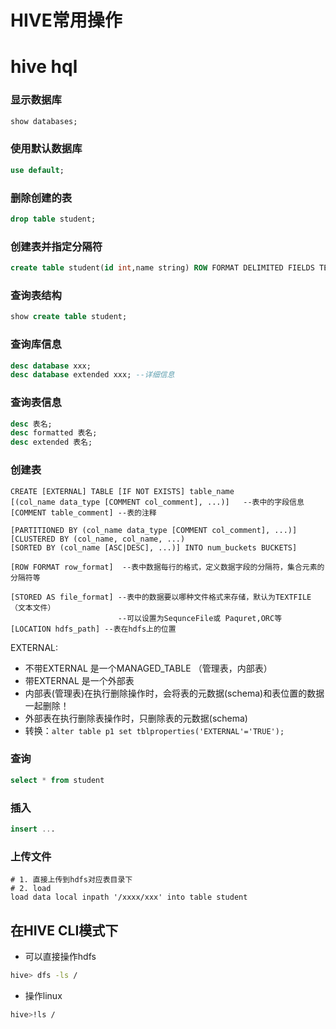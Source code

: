 # HIVE常用操作

# hive hql

### 显示数据库

```sql
show databases;
```

### 使用默认数据库

```sql
use default;
```

### 删除创建的表

```sql
drop table student;
```

### 创建表并指定分隔符

```sql
create table student(id int,name string) ROW FORMAT DELIMITED FIELDS TERMINATED BY '\t'
```

### 查询表结构

```sql
show create table student;
```

### 查询库信息

```sql
desc database xxx;
desc database extended xxx; --详细信息
```

### 查询表信息

```sql
desc 表名;
desc formatted 表名;
desc extended 表名;
```

### 创建表

```
CREATE [EXTERNAL] TABLE [IF NOT EXISTS] table_name 
[(col_name data_type [COMMENT col_comment], ...)]   --表中的字段信息
[COMMENT table_comment] --表的注释

[PARTITIONED BY (col_name data_type [COMMENT col_comment], ...)] 
[CLUSTERED BY (col_name, col_name, ...) 
[SORTED BY (col_name [ASC|DESC], ...)] INTO num_buckets BUCKETS] 

[ROW FORMAT row_format]  --表中数据每行的格式，定义数据字段的分隔符，集合元素的分隔符等

[STORED AS file_format] --表中的数据要以哪种文件格式来存储，默认为TEXTFILE（文本文件）
					    --可以设置为SequnceFile或 Paquret,ORC等
[LOCATION hdfs_path] --表在hdfs上的位置
```

EXTERNAL:  

- 不带EXTERNAL 是一个MANAGED_TABLE （管理表，内部表）
- 带EXTERNAL 是一个外部表
- 内部表(管理表)在执行删除操作时，会将表的元数据(schema)和表位置的数据一起删除！
- 外部表在执行删除表操作时，只删除表的元数据(schema)
- 转换：`alter table p1 set tblproperties('EXTERNAL'='TRUE');`

### 查询

```sql
select * from student
```

### 插入

```sql
insert ...
```

### 上传文件

```
# 1. 直接上传到hdfs对应表目录下
# 2. load
load data local inpath '/xxxx/xxx' into table student
```



## 在HIVE CLI模式下

* 可以直接操作hdfs

```sh
hive> dfs -ls /
```

* 操作linux

```sh
hive>!ls /
```

